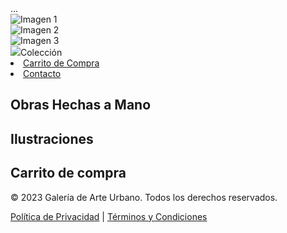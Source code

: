 <!DOCTYPE html>
<html lang="es">
<head>...                                                    <meta charset="UTF-8">
    <meta name="viewport" content="width=device-width, initial-scale=1.0">
    <title>Galería de Arte Urbano | NFTs</title>
    <link rel="stylesheet" href="style.css">
</head><!-- jQuery -->
<script src="https://ajax.googleapis.com/ajax/libs/jquery/3.5.1/jquery.min.js"></script>

<!-- Slick CSS -->
<link rel="stylesheet" type="text/css" href="https://cdn.jsdelivr.net/npm/slick-carousel@1.8.1/slick/slick.css"/>

<!-- Slick Theme CSS (opcional, proporciona estilos predeterminados) -->
<link rel="stylesheet" type="text/css" href="https://cdn.jsdelivr.net/npm/slick-carousel@1.8.1/slick/slick-theme.css"/>

<!-- Slick JS -->
<script src="https://cdn.jsdelivr.net/npm/slick-carousel@1.8.1/slick/slick.min.js"></script>

</div><div class="carousel">
    <div><img src="ruta/a/tu/imagen1.jpg" alt="Imagen 1"></div>
    <div><img src="ruta/a/tu/imagen2.jpg" alt="Imagen 2"></div>
    <div><img src="ruta/a/tu/imagen3.jpg" alt="Imagen 3"></div>
    <div><img src="Agrega más imágenes según sea necesario -->
</div>
<body>
    <header>
        <nav>
            <h1>Galería de Arte Urbano</h1>
            <ul>
                <li><a href="#collection">Colección</a></li>
                <li><a href="#cart">Carrito de Compra</a></li>
                <li><a href="#contact">Contacto</a></li>
            </ul>
        </nav>
    </header>
    <main>
        <section id="collection">
            <h2>Obras Hechas a Mano</h2>
            <div class="carousel">
                <!-- Aquí puedes listar tus obras de arte NFT en un carrusel de imágenes -->
            </div>
        </section>
        <section id="illustrations">
            <h2>Ilustraciones</h2>
            <div class="carousel">
                <!-- Aquí puedes listar tus ilustraciones en otro carrusel de imágenes -->
            </div>
        </section>
        <section id="cart">
            <h2>Carrito de compra</h2>
            <!-- Aquí puedes listar los artículos en el carrito del usuario -->
        </section>
    </main>
    <footer>
        <p>© 2023 Galería de Arte Urbano. Todos los derechos reservados.</p>
        <p><a href="#privacy">Política de Privacidad</a> | <a href="#terms">Términos y Condiciones</a></p>
    </footer>
    <script src="script.js"></script>
</body>
</html>
